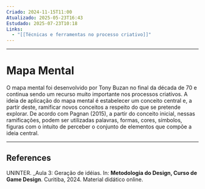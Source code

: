 ```yaml
---
Criado: 2024-11-15T11:00
Atualizado: 2025-05-23T16:43
Estudado: 2025-07-23T10:18
Links:
  - "[[Técnicas e ferramentas no processo criativo]]"
---
```

---
# Mapa Mental

O mapa mental foi desenvolvido por Tony Buzan no final da década de 70 e continua sendo um recurso muito importante nos processos criativos. A ideia de aplicação do mapa mental é estabelecer um conceito central e, a partir deste, ramificar novos conceitos a respeito do que se pretende explorar. De acordo com Pagnan (2015), a partir do conceito inicial, nessas ramificações, podem ser utilizadas palavras, formas, cores, símbolos, figuras com o intuito de perceber o conjunto de elementos que compõe a ideia central.

---
## References

UNINTER.  _Aula 3: Geração de idéias. In: **Metodologia do Design, Curso de Game Design**. Curitiba, 2024. Material didático online.